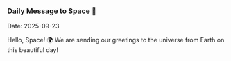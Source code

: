 ### Daily Message to Space 🌌
Date: 2025-09-23

Hello, Space! 🌍 We are sending our greetings to the universe from Earth on this beautiful day!
